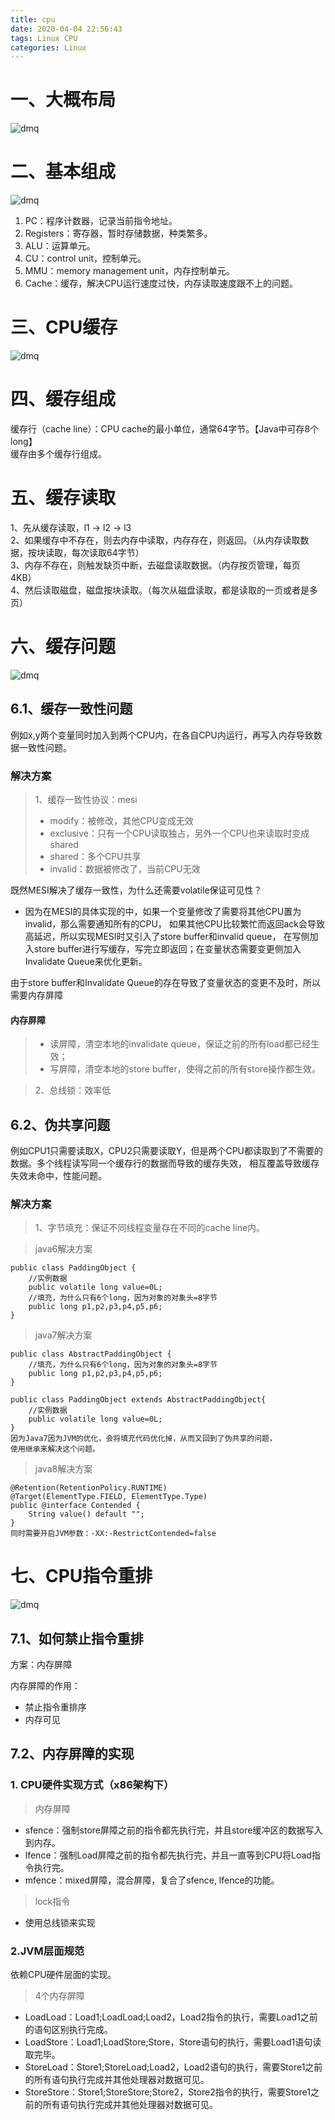 ```yaml
---
title: cpu
date: 2020-04-04 22:56:43
tags: Linux CPU
categories: Linux
---
```

# 一、大概布局
![dmq](2020-04-04-cpu/大概布局.png)

# 二、基本组成
![dmq](2020-04-04-cpu/基本组成.png)

<!--more-->  

1. PC：程序计数器，记录当前指令地址。
2. Registers：寄存器，暂时存储数据，种类繁多。
3. ALU：运算单元。
4. CU：control unit，控制单元。
5. MMU：memory management unit，内存控制单元。
6. Cache：缓存，解决CPU运行速度过快，内存读取速度跟不上的问题。

# 三、CPU缓存
![dmq](2020-04-04-cpu/CPU缓存.png)


# 四、缓存组成

缓存行（cache line）：CPU cache的最小单位，通常64字节。【Java中可存8个long】    
缓存由多个缓存行组成。


# 五、缓存读取
1、先从缓存读取，l1 -> l2 -> l3   
2、如果缓存中不存在，则去内存中读取，内存存在，则返回。（从内存读取数据，按块读取，每次读取64字节）   
3、内存不存在，则触发缺页中断，去磁盘读取数据。（内存按页管理，每页4KB）   
4、然后读取磁盘，磁盘按块读取。（每次从磁盘读取，都是读取的一页或者是多页）

# 六、缓存问题
![dmq](2020-04-04-cpu/缓存问题.png)

## 6.1、缓存一致性问题
例如x,y两个变量同时加入到两个CPU内，在各自CPU内运行，再写入内存导致数据一致性问题。

### 解决方案

> 1、缓存一致性协议：mesi
>* modify：被修改，其他CPU变成无效
>* exclusive：只有一个CPU读取独占，另外一个CPU也来读取时变成shared
>* shared：多个CPU共享
>* invalid：数据被修改了，当前CPU无效

既然MESI解决了缓存一致性，为什么还需要volatile保证可见性？
* 因为在MESI的具体实现的中，如果一个变量修改了需要将其他CPU置为invalid，那么需要通知所有的CPU，
如果其他CPU比较繁忙而返回ack会导致高延迟，所以实现MESI时又引入了store buffer和invalid queue，
在写侧加入store buffer进行写缓存，写完立即返回；在变量状态需要变更侧加入Invalidate Queue来优化更新。

由于store buffer和Invalidate Queue的存在导致了变量状态的变更不及时，所以需要内存屏障

#### 内存屏障
>* 读屏障，清空本地的invalidate queue，保证之前的所有load都已经生效；
>* 写屏障，清空本地的store buffer，使得之前的所有store操作都生效。

> 2、总线锁：效率低

## 6.2、伪共享问题
例如CPU1只需要读取X，CPU2只需要读取Y，但是两个CPU都读取到了不需要的数据。多个线程读写同一个缓存行的数据而导致的缓存失效，
相互覆盖导致缓存失效未命中，性能问题。

### 解决方案

> 1、字节填充：保证不同线程变量存在不同的cache line内。

> java6解决方案
```
public class PaddingObject {
    //实例数据
    public volatile long value=0L;
    //填充，为什么只有6个long，因为对象的对象头=8字节
    public long p1,p2,p3,p4,p5,p6;
}
```

> java7解决方案
```
public class AbstractPaddingObject {
    //填充，为什么只有6个long，因为对象的对象头=8字节
    public long p1,p2,p3,p4,p5,p6;
}

public class PaddingObject extends AbstractPaddingObject{
    //实例数据
    public volatile long value=0L;
}
因为Java7因为JVM的优化，会将填充代码优化掉，从而又回到了伪共享的问题，
使用继承来解决这个问题。
```

> java8解决方案
```
@Retention(RetentionPolicy.RUNTIME)
@Target(ElementType.FIELD, ElementType.Type)
public @interface Contended {
    String value() default "";
}
同时需要开启JVM参数：-XX:-RestrictContended=false
```

# 七、CPU指令重排
![dmq](2020-04-04-cpu/CPU指令重排.png)

## 7.1、如何禁止指令重排
方案：内存屏障

内存屏障的作用：
* 禁止指令重排序
* 内存可见

## 7.2、内存屏障的实现
### 1. CPU硬件实现方式（x86架构下）
> 内存屏障
* sfence：强制store屏障之前的指令都先执行完，并且store缓冲区的数据写入到内存。
* lfence：强制Load屏障之前的指令都先执行完，并且一直等到CPU将Load指令执行完。
* mfence：mixed屏障，混合屏障，复合了sfence, lfence的功能。
> lock指令
* 使用总线锁来实现
### 2.JVM层面规范
依赖CPU硬件层面的实现。
> 4个内存屏障
* LoadLoad：Load1;LoadLoad;Load2，Load2指令的执行，需要Load1之前的语句区别执行完成。
* LoadStore：Load1;LoadStore;Store，Store语句的执行，需要Load1语句读取完毕。
* StoreLoad：Store1;StoreLoad;Load2，Load2语句的执行，需要Store1之前的所有语句执行完成并其他处理器对数据可见。
* StoreStore：Store1;StoreStore;Store2，Store2指令的执行，需要Store1之前的所有语句执行完成并其他处理器对数据可见。
> 

